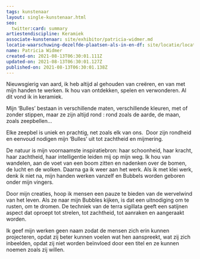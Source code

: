 ```yaml
---
tags: kunstenaar
layout: single-kunstenaar.html
seo:
  twitter:card: summary
artiestendiscipline: Keramiek
associate-kunstenaar: site/exhibitor/patricia-widmer.md
locatie-waarschuwing-dezelfde-plaatsen-als-in-en-df: site/locatie/locatie-van-patricia-widmer.md
name: Patricia Widmer
created-on: 2021-08-13T06:30:01.111Z
updated-on: 2021-08-13T06:30:01.127Z
published-on: 2021-08-13T06:30:01.138Z
---
```

<!--StartFragment-->

Nieuwsgierig van aard, ik heb altijd al gehouden van creëren, en van met mijn handen te werken. Ik hou van ontdekken, spelen en verwonderen. Al dit vond ik in keramiek.

Mijn ‘Bulles’ bestaan in verschillende maten, verschillende kleuren, met of zonder stippen, maar ze zijn altijd rond : rond zoals de aarde, de maan, zoals zeepbellen...

Elke zeepbel is uniek en prachtig, net zoals elk van ons.  Door zijn rondheid en eenvoud nodigen mijn ‘Bulles’ uit tot zachtheid en mijmering.

De natuur is mijn voornaamste inspiratiebron: haar schoonheid, haar kracht, haar zachtheid, haar intelligentie leiden mij op mijn weg. Ik hou van wandelen, aan de voet van een boom zitten en nadenken over de bomen, de lucht en de wolken. Daarna ga ik weer aan het werk. Als ik met klei werk, denk ik niet na, mijn handen werken vanzelf en Bubbels worden geboren onder mijn vingers. 

Door mijn creaties, hoop ik mensen een pauze te bieden van de wervelwind van het leven. Als ze naar mijn Bubbles kijken, is dat een uitnodiging om te rusten, om te dromen. De techniek van de terra sigillata geeft een satijnen aspect dat oproept tot strelen, tot zachtheid, tot aanraken en aangeraakt worden.

Ik geef mijn werken geen naam zodat de mensen zich erin kunnen projecteren, opdat zij beter kunnen voelen wat hen aanspreekt, wat zij zich inbeelden, opdat zij niet worden beïnvloed door een titel en ze kunnen noemen zoals zij willen.



<!--EndFragment-->